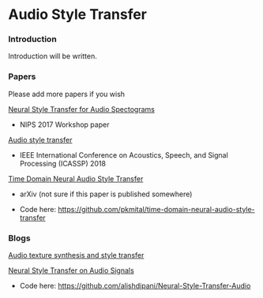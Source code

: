 # Audio Style Transfer

### Introduction

Introduction will be written.

### Papers

Please add more papers if you wish

[Neural Style Transfer for Audio Spectograms](https://arxiv.org/abs/1801.01589)

- NIPS 2017 Workshop paper

[Audio style transfer](https://hal.archives-ouvertes.fr/hal-01626389/document)

-  IEEE International
Conference on Acoustics, Speech, and Signal Processing (ICASSP) 2018

[Time Domain Neural Audio Style Transfer](https://arxiv.org/abs/1711.11160)

- arXiv (not sure if this paper is published somewhere)

- Code here: https://github.com/pkmital/time-domain-neural-audio-style-transfer

### Blogs

[Audio texture synthesis and style transfer](https://dmitryulyanov.github.io/audio-texture-synthesis-and-style-transfer/)

[Neural Style Transfer on Audio Signals](https://alishdipani.github.io/signal_processing/2018/08/29/Neural-Style-Transfer-Audio/)

 - Code here: https://github.com/alishdipani/Neural-Style-Transfer-Audio

